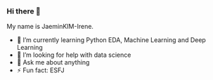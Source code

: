 ### Hi there 👋

My name is JaeminKIM-Irene.

- 🌱 I’m currently learning Python EDA, Machine Learning and Deep Learning
- 🤔 I’m looking for help with data science
- 💬 Ask me about anything
- ⚡ Fun fact: ESFJ
